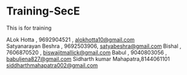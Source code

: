 # Training-SecE
This is for training

ALok Hotta , 9692904521 , alokhotta10@gmail.com<br>
Satyanarayan Beshra , 9692503906, satyabeshra@gmail.com
Bishal , 7606870520 , biswajitmallick@gmail.com
Babul , 9040803056 , 
babuljena827@gmail.com
Sidharth kumar Mahapatra,8144061101
siddharthmahapatra002@gmail.com
